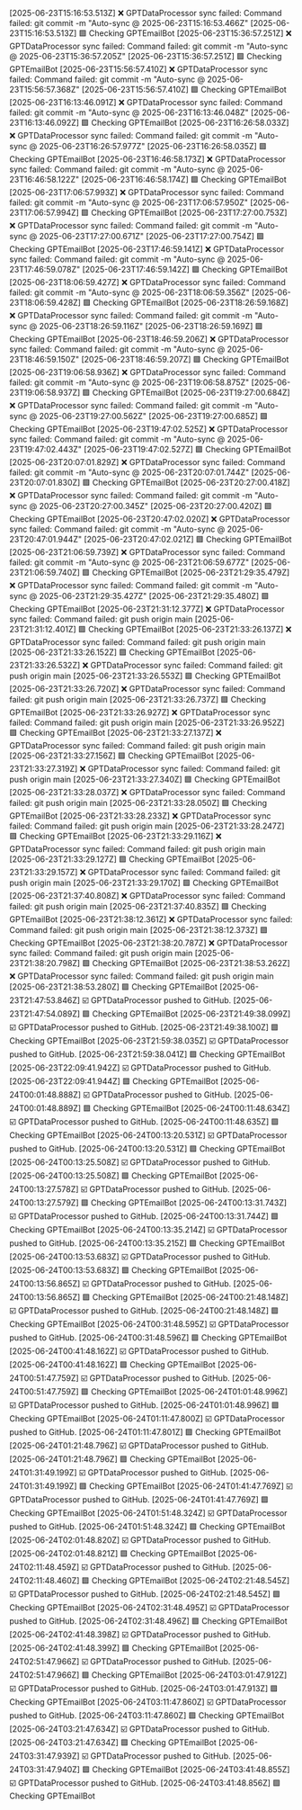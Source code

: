 [2025-06-23T15:16:53.513Z] ❌ GPTDataProcessor sync failed: Command failed: git commit -m "Auto-sync @ 2025-06-23T15:16:53.466Z"
[2025-06-23T15:16:53.513Z] 🟪 Checking GPTEmailBot
[2025-06-23T15:36:57.251Z] ❌ GPTDataProcessor sync failed: Command failed: git commit -m "Auto-sync @ 2025-06-23T15:36:57.205Z"
[2025-06-23T15:36:57.251Z] 🟪 Checking GPTEmailBot
[2025-06-23T15:56:57.410Z] ❌ GPTDataProcessor sync failed: Command failed: git commit -m "Auto-sync @ 2025-06-23T15:56:57.368Z"
[2025-06-23T15:56:57.410Z] 🟪 Checking GPTEmailBot
[2025-06-23T16:13:46.091Z] ❌ GPTDataProcessor sync failed: Command failed: git commit -m "Auto-sync @ 2025-06-23T16:13:46.048Z"
[2025-06-23T16:13:46.092Z] 🟪 Checking GPTEmailBot
[2025-06-23T16:26:58.033Z] ❌ GPTDataProcessor sync failed: Command failed: git commit -m "Auto-sync @ 2025-06-23T16:26:57.977Z"
[2025-06-23T16:26:58.035Z] 🟪 Checking GPTEmailBot
[2025-06-23T16:46:58.173Z] ❌ GPTDataProcessor sync failed: Command failed: git commit -m "Auto-sync @ 2025-06-23T16:46:58.122Z"
[2025-06-23T16:46:58.174Z] 🟪 Checking GPTEmailBot
[2025-06-23T17:06:57.993Z] ❌ GPTDataProcessor sync failed: Command failed: git commit -m "Auto-sync @ 2025-06-23T17:06:57.950Z"
[2025-06-23T17:06:57.994Z] 🟪 Checking GPTEmailBot
[2025-06-23T17:27:00.753Z] ❌ GPTDataProcessor sync failed: Command failed: git commit -m "Auto-sync @ 2025-06-23T17:27:00.671Z"
[2025-06-23T17:27:00.754Z] 🟪 Checking GPTEmailBot
[2025-06-23T17:46:59.141Z] ❌ GPTDataProcessor sync failed: Command failed: git commit -m "Auto-sync @ 2025-06-23T17:46:59.078Z"
[2025-06-23T17:46:59.142Z] 🟪 Checking GPTEmailBot
[2025-06-23T18:06:59.427Z] ❌ GPTDataProcessor sync failed: Command failed: git commit -m "Auto-sync @ 2025-06-23T18:06:59.356Z"
[2025-06-23T18:06:59.428Z] 🟪 Checking GPTEmailBot
[2025-06-23T18:26:59.168Z] ❌ GPTDataProcessor sync failed: Command failed: git commit -m "Auto-sync @ 2025-06-23T18:26:59.116Z"
[2025-06-23T18:26:59.169Z] 🟪 Checking GPTEmailBot
[2025-06-23T18:46:59.206Z] ❌ GPTDataProcessor sync failed: Command failed: git commit -m "Auto-sync @ 2025-06-23T18:46:59.150Z"
[2025-06-23T18:46:59.207Z] 🟪 Checking GPTEmailBot
[2025-06-23T19:06:58.936Z] ❌ GPTDataProcessor sync failed: Command failed: git commit -m "Auto-sync @ 2025-06-23T19:06:58.875Z"
[2025-06-23T19:06:58.937Z] 🟪 Checking GPTEmailBot
[2025-06-23T19:27:00.684Z] ❌ GPTDataProcessor sync failed: Command failed: git commit -m "Auto-sync @ 2025-06-23T19:27:00.562Z"
[2025-06-23T19:27:00.685Z] 🟪 Checking GPTEmailBot
[2025-06-23T19:47:02.525Z] ❌ GPTDataProcessor sync failed: Command failed: git commit -m "Auto-sync @ 2025-06-23T19:47:02.443Z"
[2025-06-23T19:47:02.527Z] 🟪 Checking GPTEmailBot
[2025-06-23T20:07:01.829Z] ❌ GPTDataProcessor sync failed: Command failed: git commit -m "Auto-sync @ 2025-06-23T20:07:01.744Z"
[2025-06-23T20:07:01.830Z] 🟪 Checking GPTEmailBot
[2025-06-23T20:27:00.418Z] ❌ GPTDataProcessor sync failed: Command failed: git commit -m "Auto-sync @ 2025-06-23T20:27:00.345Z"
[2025-06-23T20:27:00.420Z] 🟪 Checking GPTEmailBot
[2025-06-23T20:47:02.020Z] ❌ GPTDataProcessor sync failed: Command failed: git commit -m "Auto-sync @ 2025-06-23T20:47:01.944Z"
[2025-06-23T20:47:02.021Z] 🟪 Checking GPTEmailBot
[2025-06-23T21:06:59.739Z] ❌ GPTDataProcessor sync failed: Command failed: git commit -m "Auto-sync @ 2025-06-23T21:06:59.677Z"
[2025-06-23T21:06:59.740Z] 🟪 Checking GPTEmailBot
[2025-06-23T21:29:35.479Z] ❌ GPTDataProcessor sync failed: Command failed: git commit -m "Auto-sync @ 2025-06-23T21:29:35.427Z"
[2025-06-23T21:29:35.480Z] 🟪 Checking GPTEmailBot
[2025-06-23T21:31:12.377Z] ❌ GPTDataProcessor sync failed: Command failed: git push origin main
[2025-06-23T21:31:12.401Z] 🟪 Checking GPTEmailBot
[2025-06-23T21:33:26.137Z] ❌ GPTDataProcessor sync failed: Command failed: git push origin main
[2025-06-23T21:33:26.152Z] 🟪 Checking GPTEmailBot
[2025-06-23T21:33:26.532Z] ❌ GPTDataProcessor sync failed: Command failed: git push origin main
[2025-06-23T21:33:26.553Z] 🟪 Checking GPTEmailBot
[2025-06-23T21:33:26.720Z] ❌ GPTDataProcessor sync failed: Command failed: git push origin main
[2025-06-23T21:33:26.737Z] 🟪 Checking GPTEmailBot
[2025-06-23T21:33:26.927Z] ❌ GPTDataProcessor sync failed: Command failed: git push origin main
[2025-06-23T21:33:26.952Z] 🟪 Checking GPTEmailBot
[2025-06-23T21:33:27.137Z] ❌ GPTDataProcessor sync failed: Command failed: git push origin main
[2025-06-23T21:33:27.156Z] 🟪 Checking GPTEmailBot
[2025-06-23T21:33:27.319Z] ❌ GPTDataProcessor sync failed: Command failed: git push origin main
[2025-06-23T21:33:27.340Z] 🟪 Checking GPTEmailBot
[2025-06-23T21:33:28.037Z] ❌ GPTDataProcessor sync failed: Command failed: git push origin main
[2025-06-23T21:33:28.050Z] 🟪 Checking GPTEmailBot
[2025-06-23T21:33:28.233Z] ❌ GPTDataProcessor sync failed: Command failed: git push origin main
[2025-06-23T21:33:28.247Z] 🟪 Checking GPTEmailBot
[2025-06-23T21:33:29.116Z] ❌ GPTDataProcessor sync failed: Command failed: git push origin main
[2025-06-23T21:33:29.127Z] 🟪 Checking GPTEmailBot
[2025-06-23T21:33:29.157Z] ❌ GPTDataProcessor sync failed: Command failed: git push origin main
[2025-06-23T21:33:29.170Z] 🟪 Checking GPTEmailBot
[2025-06-23T21:37:40.808Z] ❌ GPTDataProcessor sync failed: Command failed: git push origin main
[2025-06-23T21:37:40.835Z] 🟪 Checking GPTEmailBot
[2025-06-23T21:38:12.361Z] ❌ GPTDataProcessor sync failed: Command failed: git push origin main
[2025-06-23T21:38:12.373Z] 🟪 Checking GPTEmailBot
[2025-06-23T21:38:20.787Z] ❌ GPTDataProcessor sync failed: Command failed: git push origin main
[2025-06-23T21:38:20.798Z] 🟪 Checking GPTEmailBot
[2025-06-23T21:38:53.262Z] ❌ GPTDataProcessor sync failed: Command failed: git push origin main
[2025-06-23T21:38:53.280Z] 🟪 Checking GPTEmailBot
[2025-06-23T21:47:53.846Z] ☑️ GPTDataProcessor pushed to GitHub.
[2025-06-23T21:47:54.089Z] 🟪 Checking GPTEmailBot
[2025-06-23T21:49:38.099Z] ☑️ GPTDataProcessor pushed to GitHub.
[2025-06-23T21:49:38.100Z] 🟪 Checking GPTEmailBot
[2025-06-23T21:59:38.035Z] ☑️ GPTDataProcessor pushed to GitHub.
[2025-06-23T21:59:38.041Z] 🟪 Checking GPTEmailBot
[2025-06-23T22:09:41.942Z] ☑️ GPTDataProcessor pushed to GitHub.
[2025-06-23T22:09:41.944Z] 🟪 Checking GPTEmailBot
[2025-06-24T00:01:48.888Z] ☑️ GPTDataProcessor pushed to GitHub.
[2025-06-24T00:01:48.889Z] 🟪 Checking GPTEmailBot
[2025-06-24T00:11:48.634Z] ☑️ GPTDataProcessor pushed to GitHub.
[2025-06-24T00:11:48.635Z] 🟪 Checking GPTEmailBot
[2025-06-24T00:13:20.531Z] ☑️ GPTDataProcessor pushed to GitHub.
[2025-06-24T00:13:20.531Z] 🟪 Checking GPTEmailBot
[2025-06-24T00:13:25.508Z] ☑️ GPTDataProcessor pushed to GitHub.
[2025-06-24T00:13:25.508Z] 🟪 Checking GPTEmailBot
[2025-06-24T00:13:27.578Z] ☑️ GPTDataProcessor pushed to GitHub.
[2025-06-24T00:13:27.579Z] 🟪 Checking GPTEmailBot
[2025-06-24T00:13:31.743Z] ☑️ GPTDataProcessor pushed to GitHub.
[2025-06-24T00:13:31.744Z] 🟪 Checking GPTEmailBot
[2025-06-24T00:13:35.214Z] ☑️ GPTDataProcessor pushed to GitHub.
[2025-06-24T00:13:35.215Z] 🟪 Checking GPTEmailBot
[2025-06-24T00:13:53.683Z] ☑️ GPTDataProcessor pushed to GitHub.
[2025-06-24T00:13:53.683Z] 🟪 Checking GPTEmailBot
[2025-06-24T00:13:56.865Z] ☑️ GPTDataProcessor pushed to GitHub.
[2025-06-24T00:13:56.865Z] 🟪 Checking GPTEmailBot
[2025-06-24T00:21:48.148Z] ☑️ GPTDataProcessor pushed to GitHub.
[2025-06-24T00:21:48.148Z] 🟪 Checking GPTEmailBot
[2025-06-24T00:31:48.595Z] ☑️ GPTDataProcessor pushed to GitHub.
[2025-06-24T00:31:48.596Z] 🟪 Checking GPTEmailBot
[2025-06-24T00:41:48.162Z] ☑️ GPTDataProcessor pushed to GitHub.
[2025-06-24T00:41:48.162Z] 🟪 Checking GPTEmailBot
[2025-06-24T00:51:47.759Z] ☑️ GPTDataProcessor pushed to GitHub.
[2025-06-24T00:51:47.759Z] 🟪 Checking GPTEmailBot
[2025-06-24T01:01:48.996Z] ☑️ GPTDataProcessor pushed to GitHub.
[2025-06-24T01:01:48.996Z] 🟪 Checking GPTEmailBot
[2025-06-24T01:11:47.800Z] ☑️ GPTDataProcessor pushed to GitHub.
[2025-06-24T01:11:47.801Z] 🟪 Checking GPTEmailBot
[2025-06-24T01:21:48.796Z] ☑️ GPTDataProcessor pushed to GitHub.
[2025-06-24T01:21:48.796Z] 🟪 Checking GPTEmailBot
[2025-06-24T01:31:49.199Z] ☑️ GPTDataProcessor pushed to GitHub.
[2025-06-24T01:31:49.199Z] 🟪 Checking GPTEmailBot
[2025-06-24T01:41:47.769Z] ☑️ GPTDataProcessor pushed to GitHub.
[2025-06-24T01:41:47.769Z] 🟪 Checking GPTEmailBot
[2025-06-24T01:51:48.324Z] ☑️ GPTDataProcessor pushed to GitHub.
[2025-06-24T01:51:48.324Z] 🟪 Checking GPTEmailBot
[2025-06-24T02:01:48.820Z] ☑️ GPTDataProcessor pushed to GitHub.
[2025-06-24T02:01:48.821Z] 🟪 Checking GPTEmailBot
[2025-06-24T02:11:48.459Z] ☑️ GPTDataProcessor pushed to GitHub.
[2025-06-24T02:11:48.460Z] 🟪 Checking GPTEmailBot
[2025-06-24T02:21:48.545Z] ☑️ GPTDataProcessor pushed to GitHub.
[2025-06-24T02:21:48.545Z] 🟪 Checking GPTEmailBot
[2025-06-24T02:31:48.495Z] ☑️ GPTDataProcessor pushed to GitHub.
[2025-06-24T02:31:48.496Z] 🟪 Checking GPTEmailBot
[2025-06-24T02:41:48.398Z] ☑️ GPTDataProcessor pushed to GitHub.
[2025-06-24T02:41:48.399Z] 🟪 Checking GPTEmailBot
[2025-06-24T02:51:47.966Z] ☑️ GPTDataProcessor pushed to GitHub.
[2025-06-24T02:51:47.966Z] 🟪 Checking GPTEmailBot
[2025-06-24T03:01:47.912Z] ☑️ GPTDataProcessor pushed to GitHub.
[2025-06-24T03:01:47.913Z] 🟪 Checking GPTEmailBot
[2025-06-24T03:11:47.860Z] ☑️ GPTDataProcessor pushed to GitHub.
[2025-06-24T03:11:47.860Z] 🟪 Checking GPTEmailBot
[2025-06-24T03:21:47.634Z] ☑️ GPTDataProcessor pushed to GitHub.
[2025-06-24T03:21:47.634Z] 🟪 Checking GPTEmailBot
[2025-06-24T03:31:47.939Z] ☑️ GPTDataProcessor pushed to GitHub.
[2025-06-24T03:31:47.940Z] 🟪 Checking GPTEmailBot
[2025-06-24T03:41:48.855Z] ☑️ GPTDataProcessor pushed to GitHub.
[2025-06-24T03:41:48.856Z] 🟪 Checking GPTEmailBot

